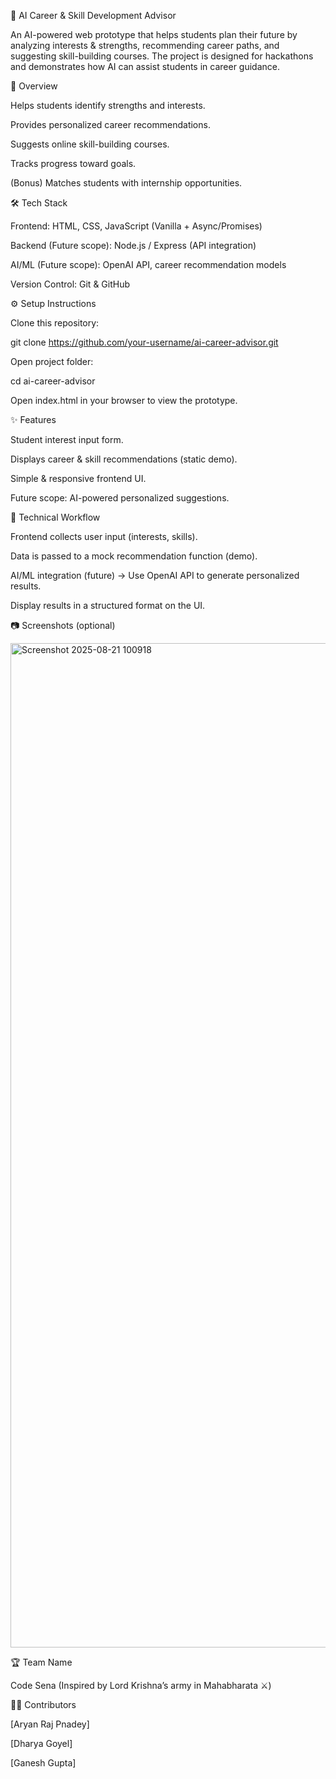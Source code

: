 📌 AI Career & Skill Development Advisor

An AI-powered web prototype that helps students plan their future by analyzing interests & strengths, recommending career paths, and suggesting skill-building courses. The project is designed for hackathons and demonstrates how AI can assist students in career guidance.

🚀 Overview

Helps students identify strengths and interests.

Provides personalized career recommendations.

Suggests online skill-building courses.

Tracks progress toward goals.

(Bonus) Matches students with internship opportunities.

🛠️ Tech Stack

Frontend: HTML, CSS, JavaScript (Vanilla + Async/Promises)

Backend (Future scope): Node.js / Express (API integration)

AI/ML (Future scope): OpenAI API, career recommendation models

Version Control: Git & GitHub

⚙️ Setup Instructions

Clone this repository:

git clone https://github.com/your-username/ai-career-advisor.git


Open project folder:

cd ai-career-advisor


Open index.html in your browser to view the prototype.

✨ Features

Student interest input form.

Displays career & skill recommendations (static demo).

Simple & responsive frontend UI.

Future scope: AI-powered personalized suggestions.

🔄 Technical Workflow

Frontend collects user input (interests, skills).

Data is passed to a mock recommendation function (demo).

AI/ML integration (future) → Use OpenAI API to generate personalized results.

Display results in a structured format on the UI.

📷 Screenshots (optional)

<img width="2804" height="1607" alt="Screenshot 2025-08-21 100918" src="https://github.com/user-attachments/assets/9924bf45-9724-4ead-831e-36cbc997f04c" />


🏆 Team Name

Code Sena (Inspired by Lord Krishna’s army in Mahabharata ⚔️)

👨‍💻 Contributors

[Aryan Raj Pnadey]

[Dharya Goyel]

[Ganesh Gupta]
